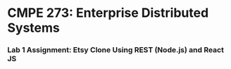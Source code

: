 # CMPE 273: Enterprise Distributed Systems
### Lab 1 Assignment: Etsy Clone Using REST (Node.js) and React JS
